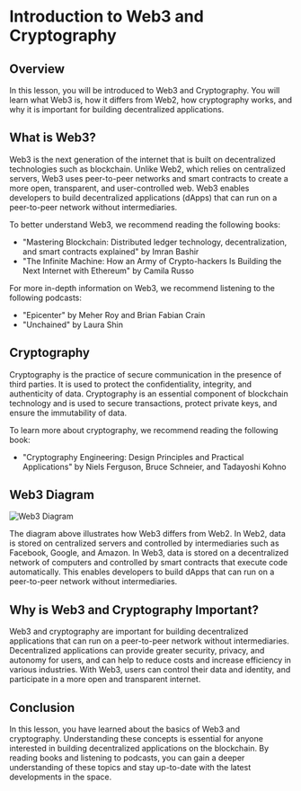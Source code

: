 # Introduction to Web3 and Cryptography

## Overview

In this lesson, you will be introduced to Web3 and Cryptography. You will learn what Web3 is, how it differs from Web2, how cryptography works, and why it is important for building decentralized applications.

## What is Web3?

Web3 is the next generation of the internet that is built on decentralized technologies such as blockchain. Unlike Web2, which relies on centralized servers, Web3 uses peer-to-peer networks and smart contracts to create a more open, transparent, and user-controlled web. Web3 enables developers to build decentralized applications (dApps) that can run on a peer-to-peer network without intermediaries.

To better understand Web3, we recommend reading the following books:

- "Mastering Blockchain: Distributed ledger technology, decentralization, and smart contracts explained" by Imran Bashir
- "The Infinite Machine: How an Army of Crypto-hackers Is Building the Next Internet with Ethereum" by Camila Russo

For more in-depth information on Web3, we recommend listening to the following podcasts:

- "Epicenter" by Meher Roy and Brian Fabian Crain
- "Unchained" by Laura Shin

## Cryptography

Cryptography is the practice of secure communication in the presence of third parties. It is used to protect the confidentiality, integrity, and authenticity of data. Cryptography is an essential component of blockchain technology and is used to secure transactions, protect private keys, and ensure the immutability of data.

To learn more about cryptography, we recommend reading the following book:

- "Cryptography Engineering: Design Principles and Practical Applications" by Niels Ferguson, Bruce Schneier, and Tadayoshi Kohno

## Web3 Diagram

![Web3 Diagram](https://i.imgur.com/4sw9CXP.png)

The diagram above illustrates how Web3 differs from Web2. In Web2, data is stored on centralized servers and controlled by intermediaries such as Facebook, Google, and Amazon. In Web3, data is stored on a decentralized network of computers and controlled by smart contracts that execute code automatically. This enables developers to build dApps that can run on a peer-to-peer network without intermediaries.

## Why is Web3 and Cryptography Important?

Web3 and cryptography are important for building decentralized applications that can run on a peer-to-peer network without intermediaries. Decentralized applications can provide greater security, privacy, and autonomy for users, and can help to reduce costs and increase efficiency in various industries. With Web3, users can control their data and identity, and participate in a more open and transparent internet.

## Conclusion

In this lesson, you have learned about the basics of Web3 and cryptography. Understanding these concepts is essential for anyone interested in building decentralized applications on the blockchain. By reading books and listening to podcasts, you can gain a deeper understanding of these topics and stay up-to-date with the latest developments in the space.
